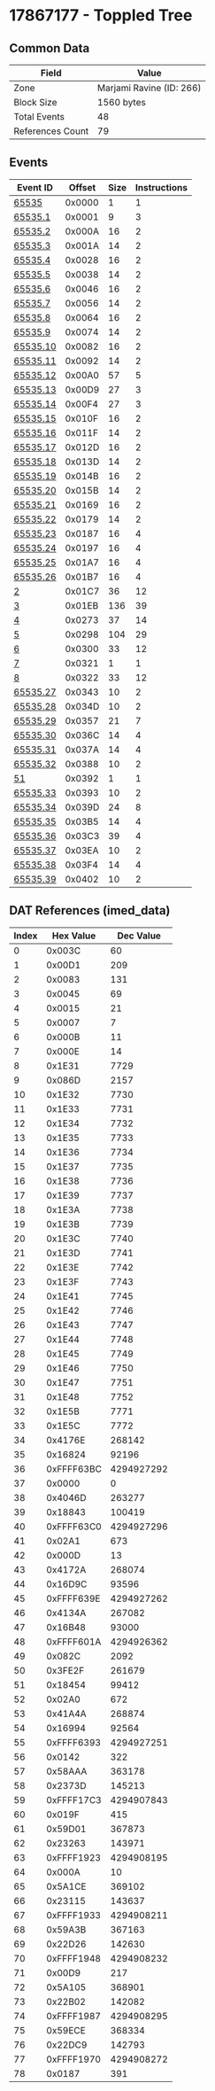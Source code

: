 # 17867177 - Toppled Tree

## Common Data

| Field            | Value                    |
|------------------|--------------------------|
| Zone             | Marjami Ravine (ID: 266) |
| Block Size       | 1560 bytes               |
| Total Events     | 48                       |
| References Count | 79                       |

## Events

| Event ID                  | Offset   |   Size |   Instructions |
|---------------------------|----------|--------|----------------|
| [65535](./65535.md)       | 0x0000   |      1 |              1 |
| [65535.1](./65535.1.md)   | 0x0001   |      9 |              3 |
| [65535.2](./65535.2.md)   | 0x000A   |     16 |              2 |
| [65535.3](./65535.3.md)   | 0x001A   |     14 |              2 |
| [65535.4](./65535.4.md)   | 0x0028   |     16 |              2 |
| [65535.5](./65535.5.md)   | 0x0038   |     14 |              2 |
| [65535.6](./65535.6.md)   | 0x0046   |     16 |              2 |
| [65535.7](./65535.7.md)   | 0x0056   |     14 |              2 |
| [65535.8](./65535.8.md)   | 0x0064   |     16 |              2 |
| [65535.9](./65535.9.md)   | 0x0074   |     14 |              2 |
| [65535.10](./65535.10.md) | 0x0082   |     16 |              2 |
| [65535.11](./65535.11.md) | 0x0092   |     14 |              2 |
| [65535.12](./65535.12.md) | 0x00A0   |     57 |              5 |
| [65535.13](./65535.13.md) | 0x00D9   |     27 |              3 |
| [65535.14](./65535.14.md) | 0x00F4   |     27 |              3 |
| [65535.15](./65535.15.md) | 0x010F   |     16 |              2 |
| [65535.16](./65535.16.md) | 0x011F   |     14 |              2 |
| [65535.17](./65535.17.md) | 0x012D   |     16 |              2 |
| [65535.18](./65535.18.md) | 0x013D   |     14 |              2 |
| [65535.19](./65535.19.md) | 0x014B   |     16 |              2 |
| [65535.20](./65535.20.md) | 0x015B   |     14 |              2 |
| [65535.21](./65535.21.md) | 0x0169   |     16 |              2 |
| [65535.22](./65535.22.md) | 0x0179   |     14 |              2 |
| [65535.23](./65535.23.md) | 0x0187   |     16 |              4 |
| [65535.24](./65535.24.md) | 0x0197   |     16 |              4 |
| [65535.25](./65535.25.md) | 0x01A7   |     16 |              4 |
| [65535.26](./65535.26.md) | 0x01B7   |     16 |              4 |
| [2](./2.md)               | 0x01C7   |     36 |             12 |
| [3](./3.md)               | 0x01EB   |    136 |             39 |
| [4](./4.md)               | 0x0273   |     37 |             14 |
| [5](./5.md)               | 0x0298   |    104 |             29 |
| [6](./6.md)               | 0x0300   |     33 |             12 |
| [7](./7.md)               | 0x0321   |      1 |              1 |
| [8](./8.md)               | 0x0322   |     33 |             12 |
| [65535.27](./65535.27.md) | 0x0343   |     10 |              2 |
| [65535.28](./65535.28.md) | 0x034D   |     10 |              2 |
| [65535.29](./65535.29.md) | 0x0357   |     21 |              7 |
| [65535.30](./65535.30.md) | 0x036C   |     14 |              4 |
| [65535.31](./65535.31.md) | 0x037A   |     14 |              4 |
| [65535.32](./65535.32.md) | 0x0388   |     10 |              2 |
| [51](./51.md)             | 0x0392   |      1 |              1 |
| [65535.33](./65535.33.md) | 0x0393   |     10 |              2 |
| [65535.34](./65535.34.md) | 0x039D   |     24 |              8 |
| [65535.35](./65535.35.md) | 0x03B5   |     14 |              4 |
| [65535.36](./65535.36.md) | 0x03C3   |     39 |              4 |
| [65535.37](./65535.37.md) | 0x03EA   |     10 |              2 |
| [65535.38](./65535.38.md) | 0x03F4   |     14 |              4 |
| [65535.39](./65535.39.md) | 0x0402   |     10 |              2 |

## DAT References (imed_data)

|   Index | Hex Value   |   Dec Value |
|---------|-------------|-------------|
|       0 | 0x003C      |          60 |
|       1 | 0x00D1      |         209 |
|       2 | 0x0083      |         131 |
|       3 | 0x0045      |          69 |
|       4 | 0x0015      |          21 |
|       5 | 0x0007      |           7 |
|       6 | 0x000B      |          11 |
|       7 | 0x000E      |          14 |
|       8 | 0x1E31      |        7729 |
|       9 | 0x086D      |        2157 |
|      10 | 0x1E32      |        7730 |
|      11 | 0x1E33      |        7731 |
|      12 | 0x1E34      |        7732 |
|      13 | 0x1E35      |        7733 |
|      14 | 0x1E36      |        7734 |
|      15 | 0x1E37      |        7735 |
|      16 | 0x1E38      |        7736 |
|      17 | 0x1E39      |        7737 |
|      18 | 0x1E3A      |        7738 |
|      19 | 0x1E3B      |        7739 |
|      20 | 0x1E3C      |        7740 |
|      21 | 0x1E3D      |        7741 |
|      22 | 0x1E3E      |        7742 |
|      23 | 0x1E3F      |        7743 |
|      24 | 0x1E41      |        7745 |
|      25 | 0x1E42      |        7746 |
|      26 | 0x1E43      |        7747 |
|      27 | 0x1E44      |        7748 |
|      28 | 0x1E45      |        7749 |
|      29 | 0x1E46      |        7750 |
|      30 | 0x1E47      |        7751 |
|      31 | 0x1E48      |        7752 |
|      32 | 0x1E5B      |        7771 |
|      33 | 0x1E5C      |        7772 |
|      34 | 0x4176E     |      268142 |
|      35 | 0x16824     |       92196 |
|      36 | 0xFFFF63BC  |  4294927292 |
|      37 | 0x0000      |           0 |
|      38 | 0x4046D     |      263277 |
|      39 | 0x18843     |      100419 |
|      40 | 0xFFFF63C0  |  4294927296 |
|      41 | 0x02A1      |         673 |
|      42 | 0x000D      |          13 |
|      43 | 0x4172A     |      268074 |
|      44 | 0x16D9C     |       93596 |
|      45 | 0xFFFF639E  |  4294927262 |
|      46 | 0x4134A     |      267082 |
|      47 | 0x16B48     |       93000 |
|      48 | 0xFFFF601A  |  4294926362 |
|      49 | 0x082C      |        2092 |
|      50 | 0x3FE2F     |      261679 |
|      51 | 0x18454     |       99412 |
|      52 | 0x02A0      |         672 |
|      53 | 0x41A4A     |      268874 |
|      54 | 0x16994     |       92564 |
|      55 | 0xFFFF6393  |  4294927251 |
|      56 | 0x0142      |         322 |
|      57 | 0x58AAA     |      363178 |
|      58 | 0x2373D     |      145213 |
|      59 | 0xFFFF17C3  |  4294907843 |
|      60 | 0x019F      |         415 |
|      61 | 0x59D01     |      367873 |
|      62 | 0x23263     |      143971 |
|      63 | 0xFFFF1923  |  4294908195 |
|      64 | 0x000A      |          10 |
|      65 | 0x5A1CE     |      369102 |
|      66 | 0x23115     |      143637 |
|      67 | 0xFFFF1933  |  4294908211 |
|      68 | 0x59A3B     |      367163 |
|      69 | 0x22D26     |      142630 |
|      70 | 0xFFFF1948  |  4294908232 |
|      71 | 0x00D9      |         217 |
|      72 | 0x5A105     |      368901 |
|      73 | 0x22B02     |      142082 |
|      74 | 0xFFFF1987  |  4294908295 |
|      75 | 0x59ECE     |      368334 |
|      76 | 0x22DC9     |      142793 |
|      77 | 0xFFFF1970  |  4294908272 |
|      78 | 0x0187      |         391 |
